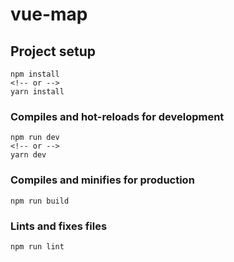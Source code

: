 # vue-map

## Project setup
```
npm install
<!-- or -->
yarn install
```

### Compiles and hot-reloads for development
```
npm run dev
<!-- or -->
yarn dev
```

### Compiles and minifies for production
```
npm run build
```

### Lints and fixes files
```
npm run lint
```